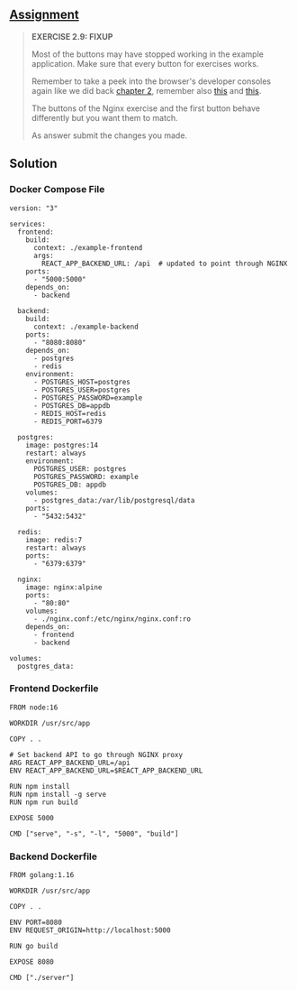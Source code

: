 ## [Assignment](https://courses.mooc.fi/org/uh-cs/courses/devops-with-docker/chapter-3/volumes-in-action#365c096b-aa4a-4d31-bb86-a63479c1ad78)

> **EXERCISE 2.9: FIXUP**
> 
> Most of the buttons may have stopped working in the example application. Make sure that every button for exercises works.
> 
> Remember to take a peek into the browser's developer consoles again like we did back [chapter 2](https://courses.mooc.fi/org/uh-cs/courses/devops-with-docker/chapter-2/utilizing-tools-from-the-registry), remember also [this](https://github.com/docker-hy/material-applications/tree/main/example-frontend#exercise-114---to-connect-to-backend) and [this](https://github.com/docker-hy/material-applications/tree/main/example-backend).
> 
> The buttons of the Nginx exercise and the first button behave differently but you want them to match.
> 
> As answer submit the changes you made.

## Solution

### Docker Compose File

    version: "3"

    services:
      frontend:
        build:
          context: ./example-frontend
          args:
            REACT_APP_BACKEND_URL: /api  # updated to point through NGINX
        ports:
          - "5000:5000"
        depends_on:
          - backend
    
      backend:
        build:
          context: ./example-backend
        ports:
          - "8080:8080"
        depends_on:
          - postgres
          - redis
        environment:
          - POSTGRES_HOST=postgres
          - POSTGRES_USER=postgres
          - POSTGRES_PASSWORD=example
          - POSTGRES_DB=appdb
          - REDIS_HOST=redis
          - REDIS_PORT=6379
    
      postgres:
        image: postgres:14
        restart: always
        environment:
          POSTGRES_USER: postgres
          POSTGRES_PASSWORD: example
          POSTGRES_DB: appdb
        volumes:
          - postgres_data:/var/lib/postgresql/data
        ports:
          - "5432:5432"
    
      redis:
        image: redis:7
        restart: always
        ports:
          - "6379:6379"
    
      nginx:
        image: nginx:alpine
        ports:
          - "80:80"
        volumes:
          - ./nginx.conf:/etc/nginx/nginx.conf:ro
        depends_on:
          - frontend
          - backend
    
    volumes:
      postgres_data:

### Frontend Dockerfile

    FROM node:16

    WORKDIR /usr/src/app
    
    COPY . .
    
    # Set backend API to go through NGINX proxy
    ARG REACT_APP_BACKEND_URL=/api
    ENV REACT_APP_BACKEND_URL=$REACT_APP_BACKEND_URL
    
    RUN npm install
    RUN npm install -g serve
    RUN npm run build
    
    EXPOSE 5000
    
    CMD ["serve", "-s", "-l", "5000", "build"]

### Backend Dockerfile

    FROM golang:1.16
    
    WORKDIR /usr/src/app
    
    COPY . .
    
    ENV PORT=8080
    ENV REQUEST_ORIGIN=http://localhost:5000
    
    RUN go build
    
    EXPOSE 8080
    
    CMD ["./server"]
